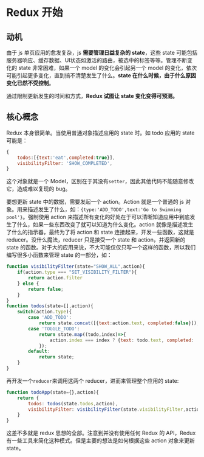 # Redux 开始

## 动机

由于 js 单页应用的愈发复杂，js **需要管理日益复杂的 state**，这些 state 可能包括服务器响应、缓存数据、UI状态如激活的路由，被选中的标签等等。管理不断变化的 state 非常困难，如果一个 model 的变化会引起另一个 model 的变化，依次可能引起更多变化，直到搞不清楚发生了什么。**state 在什么时候，由于什么原因变化已然不受控制**。

通过限制更新发生的时间和方式，**Redux 试图让 state 变化变得可预测。**

## 核心概念

Redux 本身很简单。当使用普通对象描述应用的 state 时。如 todo 应用的 state 可能是：
```js
{
    todos:[{text:'eat',completed:true}],
    visibilityFilter: 'SHOW_COMPLETED',
}
```
这个对象就是一个 Model，区别在于其没有`setter`，因此其他代码不能随意修改它，造成难以复现的 bug。

要想更新 state 中的数据，需要发起一个 action。Action 就是一个普通的 js 对象。用来描述发生了什么，如：`{type:'ADD_TODO',text:'Go to Swimming pool'}`。强制使用 action 来描述所有变化的好处在于可以清晰知道应用中到底发生了什么，如果一些东西改变了就可以知道为什么变化。action 就像是描述发生了什么的指示器，最终为了将 action 和 state 连接起来，开发一些函数，这就是 reducer。没什么魔法，reducer 只是接受一个 state 和 action，并返回新的 state 的函数。对于大的应用来说，不大可能仅仅只写一个这样的函数，所以我们编写很多小函数来管理 state 的一部分，如：
```js
function visibilityFilter(state="SHOW_ALL",action){
    if(action.type === "SET_VISIBILITY_FILTER"){
        return action.filter
    } else {
        return false;
    }
}
function todos(state=[],action){
    switch(action.type){
        case 'ADD_TODO':
            return state.concat([{text:action.text, completed:false}]);
        case 'TOGGLE_TODO':
            return state.map((todo,index)=>{
                action.index === index ? {text: todo.text, completed: !todo.completed} : todo
            });
        default:
            return state;
    }
}
```
再开发一个`reducer`来调用这两个 reducer，进而来管理整个应用的 state:
```js
function todoApp(state={},action){
    return {
        todos: todos(state.todos,action),
        visibilityFilter: visibilityFilter(state.visibilityFilter,action),
    }
}
```
这差不多就是 redux 思想的全部。注意到并没有使用任何 Redux 的 API，Redux 有一些工具来简化这种模式。但是主要的想法是如何根据这些 action 对象来更新 state。  